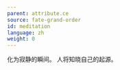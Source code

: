 ```yaml
---
parent: attribute.ce
source: fate-grand-order
id: meditation
language: zh
weight: 0
---
```


化为寂静的瞬间。
人将知晓自己的起源。
